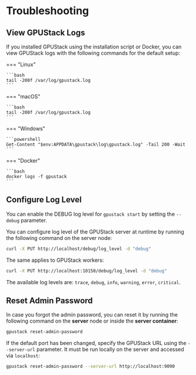 # Troubleshooting

## View GPUStack Logs

If you installed GPUStack using the installation script or Docker, you can view GPUStack logs with the following commands for the default setup:

=== "Linux"

    ```bash
    tail -200f /var/log/gpustack.log
    ```

=== "macOS"

    ```bash
    tail -200f /var/log/gpustack.log
    ```

=== "Windows"

    ```powershell
    Get-Content "$env:APPDATA\gpustack\log\gpustack.log" -Tail 200 -Wait
    ```

=== "Docker"

    ```bash
    docker logs -f gpustack
    ```

## Configure Log Level

You can enable the DEBUG log level for `gpustack start` by setting the `--debug` parameter.

You can configure log level of the GPUStack server at runtime by running the following command on the server node:

```bash
curl -X PUT http://localhost/debug/log_level -d "debug"
```

The same applies to GPUStack workers:

```bash
curl -X PUT http://localhost:10150/debug/log_level -d "debug"
```

The available log levels are: `trace`, `debug`, `info`, `warning`, `error`, `critical`.

## Reset Admin Password

In case you forgot the admin password, you can reset it by running the following command on the **server** node or inside the **server container**:

```bash
gpustack reset-admin-password
```

If the default port has been changed, specify the GPUStack URL using the `--server-url` parameter. It must be run locally on the server and accessed via `localhost`:

```bash
gpustack reset-admin-password --server-url http://localhost:9090
```

